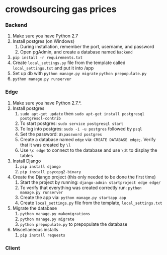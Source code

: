 # crowdsourcing gas prices

### Backend
1.  Make sure you have Python 2.7
1.  Install postgres (on Windows)
    1.  During installation, remember the port, username, and password
    1.  Open pgAdmin, and create a database named `backend`
1.  `pip install -r requirements.txt`
1. Create `local_settings.py` file from the template called `local_settings.txt` and put it into /app
1. Set up db with `python manage.py migrate` `python prepopulate.py`
1.  `python manage.py runserver`

### Edge

1.  Make sure you have Python 2.7.*.
1.  Install postgres
    1.  `sudo apt-get update` then `sudo apt-get install postgresql postgresql-contrib`
    1.  To start postgres: `sudo service postgresql start`
    1.  To log into postgres: `sudo -i -u postgres` followed by `psql`
    1.  Set the password: a`\password postgres`
    1.  Create a database named `edge` via: `CREATE DATABASE edge;`.  Verify that it was created by `\l`
    1.  Use `\c edge` to connect to the database and use `\dt` to display the tables      
1.  Install Django
    1.  `pip install django`
    1.  `pip install psycopg2-binary`
1.  Create the Django project (this only needed to be done the first time)
    1.  Start the project by running: `django-admin startproject edge edge/`
    1.  To verify that everything was created correctly run: `python manage.py runserver`
    1.  Create the app via: `python manage.py startapp app`
    1.  Create `local_settings.py` file from the template, `local_settings.txt` 
1.  Migrate the database
    1.  `python manage.py makemigrations`
    1.  `python manage.py migrate`
    1.  `python prepopulate.py` to prepopulate the database
1.  Miscellaneous installs
    1.  `pip install requests`


### Client